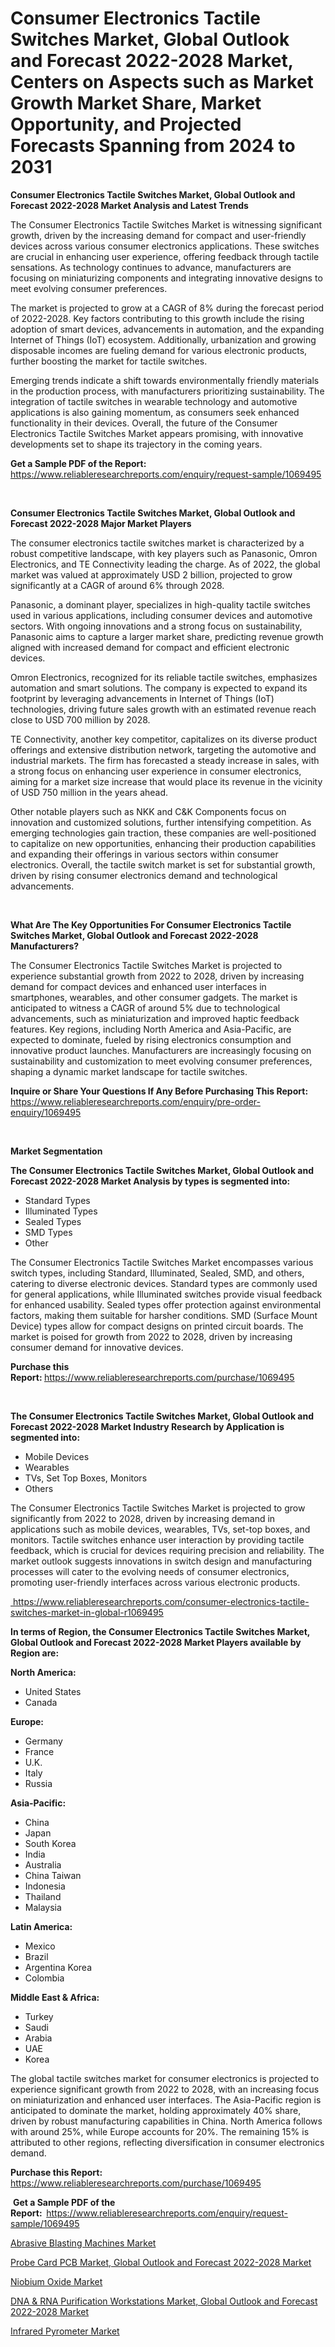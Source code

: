 <p><h1>Consumer Electronics Tactile Switches Market, Global Outlook and Forecast 2022-2028 Market, Centers on Aspects such as Market Growth Market Share, Market Opportunity, and Projected Forecasts Spanning from 2024 to 2031</h1></p><p><strong>Consumer Electronics Tactile Switches Market, Global Outlook and Forecast 2022-2028 Market Analysis and Latest Trends</strong></p>
<p><p>The Consumer Electronics Tactile Switches Market is witnessing significant growth, driven by the increasing demand for compact and user-friendly devices across various consumer electronics applications. These switches are crucial in enhancing user experience, offering feedback through tactile sensations. As technology continues to advance, manufacturers are focusing on miniaturizing components and integrating innovative designs to meet evolving consumer preferences.</p><p>The market is projected to grow at a CAGR of 8% during the forecast period of 2022-2028. Key factors contributing to this growth include the rising adoption of smart devices, advancements in automation, and the expanding Internet of Things (IoT) ecosystem. Additionally, urbanization and growing disposable incomes are fueling demand for various electronic products, further boosting the market for tactile switches.</p><p>Emerging trends indicate a shift towards environmentally friendly materials in the production process, with manufacturers prioritizing sustainability. The integration of tactile switches in wearable technology and automotive applications is also gaining momentum, as consumers seek enhanced functionality in their devices. Overall, the future of the Consumer Electronics Tactile Switches Market appears promising, with innovative developments set to shape its trajectory in the coming years.</p></p>
<p><strong>Get a Sample PDF of the Report:&nbsp;</strong> <a href="https://www.reliableresearchreports.com/enquiry/request-sample/1069495?utm_campaign=37&utm_medium=2&utm_source=Github&utm_content=ia&utm_term=25122024&utm_id=consumer-electronics-tactile-switches-market-global-outlook-and-forecast-2022-2028">https://www.reliableresearchreports.com/enquiry/request-sample/1069495</a></p>
<p>&nbsp;</p>
<p><strong>Consumer Electronics Tactile Switches Market, Global Outlook and Forecast 2022-2028 Major Market Players</strong></p>
<p><p>The consumer electronics tactile switches market is characterized by a robust competitive landscape, with key players such as Panasonic, Omron Electronics, and TE Connectivity leading the charge. As of 2022, the global market was valued at approximately USD 2 billion, projected to grow significantly at a CAGR of around 6% through 2028. </p><p>Panasonic, a dominant player, specializes in high-quality tactile switches used in various applications, including consumer devices and automotive sectors. With ongoing innovations and a strong focus on sustainability, Panasonic aims to capture a larger market share, predicting revenue growth aligned with increased demand for compact and efficient electronic devices.</p><p>Omron Electronics, recognized for its reliable tactile switches, emphasizes automation and smart solutions. The company is expected to expand its footprint by leveraging advancements in Internet of Things (IoT) technologies, driving future sales growth with an estimated revenue reach close to USD 700 million by 2028.</p><p>TE Connectivity, another key competitor, capitalizes on its diverse product offerings and extensive distribution network, targeting the automotive and industrial markets. The firm has forecasted a steady increase in sales, with a strong focus on enhancing user experience in consumer electronics, aiming for a market size increase that would place its revenue in the vicinity of USD 750 million in the years ahead.</p><p>Other notable players such as NKK and C&K Components focus on innovation and customized solutions, further intensifying competition. As emerging technologies gain traction, these companies are well-positioned to capitalize on new opportunities, enhancing their production capabilities and expanding their offerings in various sectors within consumer electronics. Overall, the tactile switch market is set for substantial growth, driven by rising consumer electronics demand and technological advancements.</p></p>
<p>&nbsp;</p>
<p><strong>What Are The Key Opportunities For Consumer Electronics Tactile Switches Market, Global Outlook and Forecast 2022-2028 Manufacturers?</strong></p>
<p><p>The Consumer Electronics Tactile Switches Market is projected to experience substantial growth from 2022 to 2028, driven by increasing demand for compact devices and enhanced user interfaces in smartphones, wearables, and other consumer gadgets. The market is anticipated to witness a CAGR of around 5% due to technological advancements, such as miniaturization and improved haptic feedback features. Key regions, including North America and Asia-Pacific, are expected to dominate, fueled by rising electronics consumption and innovative product launches. Manufacturers are increasingly focusing on sustainability and customization to meet evolving consumer preferences, shaping a dynamic market landscape for tactile switches.</p></p>
<p><strong>Inquire or Share Your Questions If Any Before Purchasing This Report:</strong> <a href="https://www.reliableresearchreports.com/enquiry/pre-order-enquiry/1069495?utm_campaign=37&utm_medium=2&utm_source=Github&utm_content=ia&utm_term=25122024&utm_id=consumer-electronics-tactile-switches-market-global-outlook-and-forecast-2022-2028">https://www.reliableresearchreports.com/enquiry/pre-order-enquiry/1069495</a></p>
<p>&nbsp;</p>
<p><strong>Market Segmentation</strong></p>
<p><strong>The Consumer Electronics Tactile Switches Market, Global Outlook and Forecast 2022-2028 Market Analysis by types is segmented into:</strong></p>
<p><ul><li>Standard Types</li><li>Illuminated Types</li><li>Sealed Types</li><li>SMD Types</li><li>Other</li></ul></p>
<p><p>The Consumer Electronics Tactile Switches Market encompasses various switch types, including Standard, Illuminated, Sealed, SMD, and others, catering to diverse electronic devices. Standard types are commonly used for general applications, while Illuminated switches provide visual feedback for enhanced usability. Sealed types offer protection against environmental factors, making them suitable for harsher conditions. SMD (Surface Mount Device) types allow for compact designs on printed circuit boards. The market is poised for growth from 2022 to 2028, driven by increasing consumer demand for innovative devices.</p></p>
<p><strong>Purchase this Report:&nbsp;</strong><a href="https://www.reliableresearchreports.com/purchase/1069495?utm_campaign=37&utm_medium=2&utm_source=Github&utm_content=ia&utm_term=25122024&utm_id=consumer-electronics-tactile-switches-market-global-outlook-and-forecast-2022-2028">https://www.reliableresearchreports.com/purchase/1069495</a></p>
<p>&nbsp;</p>
<p><strong>The Consumer Electronics Tactile Switches Market, Global Outlook and Forecast 2022-2028 Market Industry Research by Application is segmented into:</strong></p>
<p><ul><li>Mobile Devices</li><li>Wearables</li><li>TVs, Set Top Boxes, Monitors</li><li>Others</li></ul></p>
<p><p>The Consumer Electronics Tactile Switches Market is projected to grow significantly from 2022 to 2028, driven by increasing demand in applications such as mobile devices, wearables, TVs, set-top boxes, and monitors. Tactile switches enhance user interaction by providing tactile feedback, which is crucial for devices requiring precision and reliability. The market outlook suggests innovations in switch design and manufacturing processes will cater to the evolving needs of consumer electronics, promoting user-friendly interfaces across various electronic products.</p></p>
<p><a href="https://www.reliableresearchreports.com/consumer-electronics-tactile-switches-market-in-global-r1069495?utm_campaign=37&utm_medium=2&utm_source=Github&utm_content=ia&utm_term=25122024&utm_id=consumer-electronics-tactile-switches-market-global-outlook-and-forecast-2022-2028">&nbsp;https://www.reliableresearchreports.com/consumer-electronics-tactile-switches-market-in-global-r1069495</a></p>
<p><strong>In terms of Region, the Consumer Electronics Tactile Switches Market, Global Outlook and Forecast 2022-2028 Market Players available by Region are:</strong></p>
<p>
    <p> <strong> North America: </strong>
        <ul>
            <li>United States</li>
            <li>Canada</li>
        </ul>
        </p> 
    <p> <strong> Europe: </strong>
        <ul>
            <li>Germany</li>
            <li>France</li>
            <li>U.K.</li>
            <li>Italy</li>
            <li>Russia</li>
        </ul>
        </p> 
    <p> <strong> Asia-Pacific: </strong>
        <ul>
            <li>China</li>
            <li>Japan</li>
            <li>South Korea</li>
            <li>India</li>
            <li>Australia</li>
            <li>China Taiwan</li>
            <li>Indonesia</li>
            <li>Thailand</li>
            <li>Malaysia</li>
        </ul>
        </p> 
    <p> <strong> Latin America: </strong>
        <ul>
            <li>Mexico</li>
            <li>Brazil</li>
            <li>Argentina Korea</li>
            <li>Colombia</li>
        </ul>
        </p> 
    <p> <strong> Middle East & Africa: </strong>
        <ul>
            <li>Turkey</li>
            <li>Saudi</li>
            <li>Arabia</li>
            <li>UAE</li>
            <li>Korea</li>
        </ul>
    </p>
    </p>
<p><p>The global tactile switches market for consumer electronics is projected to experience significant growth from 2022 to 2028, with an increasing focus on miniaturization and enhanced user interfaces. The Asia-Pacific region is anticipated to dominate the market, holding approximately 40% share, driven by robust manufacturing capabilities in China. North America follows with around 25%, while Europe accounts for 20%. The remaining 15% is attributed to other regions, reflecting diversification in consumer electronics demand.</p></p>
<p><strong>Purchase this Report: </strong><a href="https://www.reliableresearchreports.com/purchase/1069495?utm_campaign=37&utm_medium=2&utm_source=Github&utm_content=ia&utm_term=25122024&utm_id=consumer-electronics-tactile-switches-market-global-outlook-and-forecast-2022-2028">https://www.reliableresearchreports.com/purchase/1069495</a></p>
<p>&nbsp;<strong>Get a Sample PDF of the Report:&nbsp;&nbsp;</strong><a href="https://www.reliableresearchreports.com/enquiry/request-sample/1069495?utm_campaign=37&utm_medium=2&utm_source=Github&utm_content=ia&utm_term=25122024&utm_id=consumer-electronics-tactile-switches-market-global-outlook-and-forecast-2022-2028">https://www.reliableresearchreports.com/enquiry/request-sample/1069495</a></p>
<p><strong></strong></p>
<p><p><a href="https://www.linkedin.com/pulse/projected-cagr-107-report-abrasive-blasting-machines-market-analysis-2vtke?utm_campaign=37&utm_medium=2&utm_source=Github&utm_content=ia&utm_term=25122024&utm_id=consumer-electronics-tactile-switches-market-global-outlook-and-forecast-2022-2028">Abrasive Blasting Machines Market</a></p><p><a href="https://github.com/DianaWilson796/Market-Research-Report-List-1/blob/main/probe-card-pcb-market-global-outlook-and-forecast-2022-2028-market.md?utm_campaign=37&utm_medium=2&utm_source=Github&utm_content=ia&utm_term=25122024&utm_id=consumer-electronics-tactile-switches-market-global-outlook-and-forecast-2022-2028">Probe Card PCB Market, Global Outlook and Forecast 2022-2028 Market</a></p><p><a href="https://www.linkedin.com/pulse/niobium-oxide-market-size-analysis-growing-138-cagr-from-2024-facse?utm_campaign=37&utm_medium=2&utm_source=Github&utm_content=ia&utm_term=25122024&utm_id=consumer-electronics-tactile-switches-market-global-outlook-and-forecast-2022-2028">Niobium Oxide Market</a></p><p><a href="https://github.com/joannesouthgate/Market-Research-Report-List-5/blob/main/dna-rna-purification-workstations-market-global-outlook-and-forecast-2022-2028-market.md?utm_campaign=37&utm_medium=2&utm_source=Github&utm_content=ia&utm_term=25122024&utm_id=consumer-electronics-tactile-switches-market-global-outlook-and-forecast-2022-2028">DNA & RNA Purification Workstations Market, Global Outlook and Forecast 2022-2028 Market</a></p><p><a href="https://www.linkedin.com/pulse/infrared-pyrometer-market-outlook-anticipated-growth-projected-jqbze?utm_campaign=37&utm_medium=2&utm_source=Github&utm_content=ia&utm_term=25122024&utm_id=consumer-electronics-tactile-switches-market-global-outlook-and-forecast-2022-2028">Infrared Pyrometer Market</a></p></p>